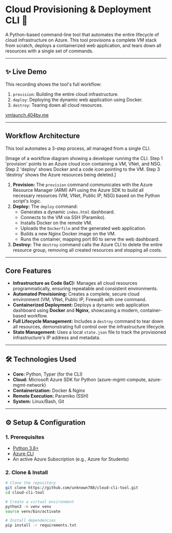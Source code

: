 # Cloud Provisioning & Deployment CLI 🚀

A Python-based command-line tool that automates the entire lifecycle of cloud infrastructure on Azure. This tool provisions a complete VM stack from scratch, deploys a containerized web application, and tears down all resources with a single set of commands.

---

## ✨ Live Demo

This recording shows the tool's full workflow:
1.  `provision`: Building the entire cloud infrastructure.
2.  `deploy`: Deploying the dynamic web application using Docker.
3.  `destroy`: Tearing down all cloud resources.

[vmlaunch.404by.me](https://vmlaunch.404by.me/)

---

##  Workflow Architecture

This tool automates a 3-step process, all managed from a single CLI.

[Image of a workflow diagram showing a developer running the CLI. 
Step 1 'provision' points to an Azure cloud icon containing a VM, VNet, and NSG. 
Step 2 'deploy' shows Docker and a code icon pointing to the VM. 
Step 3 'destroy' shows the Azure resources being deleted.]

1.  **Provision:** The `provision` command communicates with the Azure Resource Manager (ARM) API using the Azure SDK to build all necessary resources (VM, VNet, Public IP, NSG) based on the Python script's logic.
2.  **Deploy:** The `deploy` command:
    * Generates a dynamic `index.html` dashboard.
    * Connects to the VM via SSH (Paramiko).
    * Installs Docker on the remote VM.
    * Uploads the `Dockerfile` and the generated web application.
    * Builds a new Nginx Docker image on the VM.
    * Runs the container, mapping port 80 to serve the web dashboard.
3.  **Destroy:** The `destroy` command calls the Azure CLI to delete the entire resource group, removing all created resources and stopping all costs.

---

## Core Features

* **Infrastructure as Code (IaC):** Manages all cloud resources programmatically, ensuring repeatable and consistent environments.
* **Automated Provisioning:** Creates a complete, secure cloud environment (VM, VNet, Public IP, Firewall) with one command.
* **Containerized Deployment:** Deploys a dynamic web application dashboard using **Docker** and **Nginx**, showcasing a modern, container-based workflow.
* **Full Lifecycle Management:** Includes a `destroy` command to tear down all resources, demonstrating full control over the infrastructure lifecycle.
* **State Management:** Uses a local `state.json` file to track the provisioned infrastructure's IP address and metadata.

---

## 🛠️ Technologies Used

* **Core:** Python, Typer (for the CLI)
* **Cloud:** Microsoft Azure SDK for Python (azure-mgmt-compute, azure-mgmt-network)
* **Containerization:** Docker & Nginx
* **Remote Execution:** Paramiko (SSH)
* **System:** Linux/Bash, Git

---

## ⚙️ Setup & Configuration

### 1. Prerequisites
* [Python 3.8+](https://www.python.org/)
* [Azure CLI](https://learn.microsoft.com/en-us/cli/azure/install-azure-cli)
* An active Azure Subscription (e.g., Azure for Students)

### 2. Clone & Install
```bash
# Clone the repository
git clone https://github.com/unknown788/cloud-cli-tool.git
cd cloud-cli-tool

# Create a virtual environment
python3 -m venv venv
source venv/bin/activate

# Install dependencies
pip install -r requirements.txt




